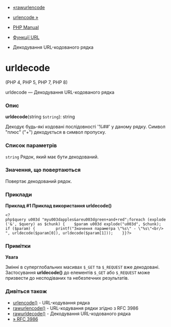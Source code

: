 - [«rawurlencode](function.rawurlencode.md)
- [urlencode »](function.urlencode.md)

- [PHP Manual](index.md)
- [Функції URL](ref.url.md)
- Декодування URL-кодованого рядка

# urldecode

(PHP 4, PHP 5, PHP 7, PHP 8)

urldecode — Декодування URL-кодованого рядка

### Опис

**urldecode**(string `$string`): string

Декодує будь-які кодовані послідовності '%##' у даному рядку.
Символ "плюс" ("+") декодується в символ пропуску.

### Список параметрів

`string`
Рядок, який має бути декодований.

### Значення, що повертаються

Повертає декодований рядок.

### Приклади

**Приклад #1 Приклад використання **urldecode()****

` <?php$query u003d "myu003dapples&areu003dgreen+and+red";foreach (explode('&', $query) as $chunk) {    $param u003d explode("u003d", $chunk); if ($param) {         printf("Значення параметра \"%s\" - \"%s\"<br/>
", urldecode($param[0]), urldecode($param[1]));    }}?> `

### Примітки

**Увага**

Змінні в суперглобальних масивах `$_GET` та `$_REQUEST` вже
декодовані. Застосування **urldecode()** до елементів `$_GET` або
`$_REQUEST` може призвести до несподіваних та небезпечних результатів.

### Дивіться також

- [urlencode()](function.urlencode.md) - URL-кодування рядка
- [rawurlencode()](function.rawurlencode.md) - URL-кодування
рядки згідно з RFC 3986
- [rawurldecode()](function.rawurldecode.md) - Декодування
URL-кодованого рядка
- [» RFC 3986](http://www.faqs.org/rfcs/rfc3986)
